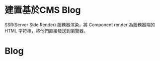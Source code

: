
# 建置基於CMS Blog 
SSR(Server Side Render) 服務器渲染，將 Component render 為服務器端的 HTML 字符串，將他們直接發送到瀏覽器。

# Blog
